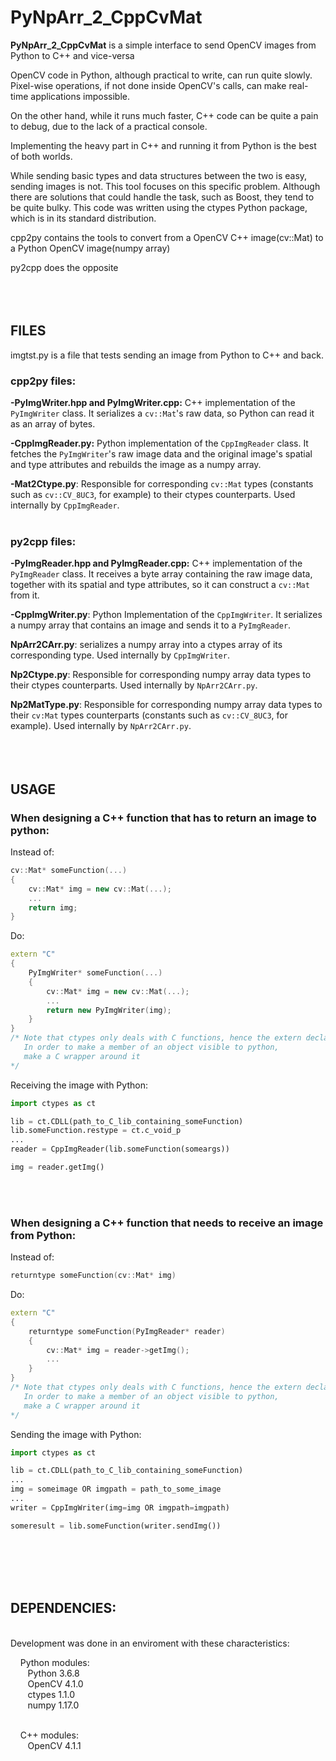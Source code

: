 # PyNpArr_2_CppCvMat

__PyNpArr_2_CppCvMat__ is a simple interface to send OpenCV images from Python to C++ and vice-versa

OpenCV code in Python, although practical to write, can run quite slowly. Pixel-wise operations, if not done inside OpenCV's calls, can make real-time applications impossible.

On the other hand, while it runs much faster, C++ code can be quite a pain to debug, due to the lack of a practical console.

Implementing the heavy part in C++ and running it from Python is the best of both worlds.

While sending basic types and data structures between the two is easy, sending images is not. This tool focuses on this specific problem. Although there are solutions that could handle the task, such as Boost, they tend to be quite bulky. This code was written using the ctypes Python package, which is in its standard distribution.


cpp2py contains the tools to convert from a OpenCV C++ image(cv::Mat) to a Python OpenCV image(numpy array)

py2cpp does the opposite
<br><br><br><br>
## FILES

imgtst.py is a file that tests sending an image from Python to C++ and back.


### cpp2py files:

  __-PyImgWriter.hpp and PyImgWriter.cpp:__ C++ implementation of the `PyImgWriter` class.
       It serializes a `cv::Mat`'s raw data, so Python can read it as an array of bytes.
                
  __-CppImgReader.py:__ Python implementation of the `CppImgReader` class.
       It fetches the `PyImgWriter`'s raw image data and the original image's
       spatial and type attributes and rebuilds the image as a numpy array.
              
  __-Mat2Ctype.py__: Responsible for corresponding `cv::Mat` types (constants such as `cv::CV_8UC3`, for example)
       to their ctypes counterparts. Used internally by `CppImgReader`.<br><br>
### py2cpp files:

  __-PyImgReader.hpp and PyImgReader.cpp:__ C++ implementation of the `PyImgReader` class.
       It receives a byte array containing the raw image data, together with
       its spatial and type attributes, so it can construct a `cv::Mat` from it.
                
  __-CppImgWriter.py__: Python Implementation of the `CppImgWriter`. It serializes a numpy array
       that contains an image and sends it to a `PyImgReader`.
                
  __NpArr2CArr.py__: serializes a numpy array into a ctypes array of its corresponding type.
       Used internally by `CppImgWriter`.
                
  __Np2Ctype.py__: Responsible for corresponding numpy array data types to their ctypes counterparts.
       Used internally by `NpArr2CArr.py`.
                
  __Np2MatType.py__: Responsible for corresponding numpy array data types 
       to their `cv:Mat` types counterparts (constants such as `cv::CV_8UC3`, for example).
       Used internally by `NpArr2CArr.py`.
<br><br><br><br>
## USAGE


### When designing a C++ function that has to return an image to python:

Instead of:
    
```c++
cv::Mat* someFunction(...)
{
    cv::Mat* img = new cv::Mat(...);
    ...
    return img;
}
```


Do:

```c++
extern "C"
{
    PyImgWriter* someFunction(...)
    {
        cv::Mat* img = new cv::Mat(...);
        ...
        return new PyImgWriter(img);
    }
}
/* Note that ctypes only deals with C functions, hence the extern declaration.
   In order to make a member of an object visible to python,
   make a C wrapper around it
*/
```
    

Receiving the image with Python:

```python
import ctypes as ct

lib = ct.CDLL(path_to_C_lib_containing_someFunction)
lib.someFunction.restype = ct.c_void_p
...
reader = CppImgReader(lib.someFunction(someargs))

img = reader.getImg()
```
<br><br>
### When designing a C++ function that needs to receive an image from Python:

Instead of:
    
```c++
returntype someFunction(cv::Mat* img)
```    
    
    
Do:

```c++   
extern "C"
{
    returntype someFunction(PyImgReader* reader)
    {
        cv::Mat* img = reader->getImg();
        ...
    }
}
/* Note that ctypes only deals with C functions, hence the extern declaration.
   In order to make a member of an object visible to python,
   make a C wrapper around it
*/
```
    
    
Sending the image with Python:

```python
import ctypes as ct

lib = ct.CDLL(path_to_C_lib_containing_someFunction)
...
img = someimage OR imgpath = path_to_some_image
...
writer = CppImgWriter(img=img OR imgpath=imgpath)

someresult = lib.someFunction(writer.sendImg())
```
<br><br><br><br>
## DEPENDENCIES:
<br>Development was done in an enviroment with these characteristics:
    
 &nbsp;&nbsp;&nbsp;&nbsp;Python modules:
<br> &nbsp;&nbsp;&nbsp;&nbsp;&nbsp;&nbsp;&nbsp;Python 3.6.8
<br> &nbsp;&nbsp;&nbsp;&nbsp;&nbsp;&nbsp;&nbsp;OpenCV 4.1.0
<br> &nbsp;&nbsp;&nbsp;&nbsp;&nbsp;&nbsp;&nbsp;ctypes 1.1.0
<br> &nbsp;&nbsp;&nbsp;&nbsp;&nbsp;&nbsp;&nbsp;numpy 1.17.0
       
<br> &nbsp;&nbsp;&nbsp;&nbsp;C++ modules:
<br> &nbsp;&nbsp;&nbsp;&nbsp;&nbsp;&nbsp;&nbsp;OpenCV 4.1.1
    
    
    
    
    
    
    
    
    
    
    
    
    
    
    
    
    
    
    
    
    
    
